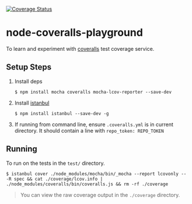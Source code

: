 [![Coverage Status](https://coveralls.io/repos/pfeilbr/node-coveralls-playground/badge.svg?branch=master&service=github)](https://coveralls.io/github/pfeilbr/node-coveralls-playground?branch=master)

# node-coveralls-playground

To learn and experiment with [coveralls](https://coveralls.io/) test coverage service.

## Setup Steps

1. Install deps

    ```
    $ npm install mocha coveralls mocha-lcov-reporter --save-dev
    ```

2. Install [istanbul](https://gotwarlost.github.io/istanbul/)

    ```
    $ npm install istanbul --save-dev -g
    ```

3. If running from command line, ensure `.coveralls.yml` is in current directory.  It should contain a line with `repo_token: REPO_TOKEN`

## Running

To run on the tests in the `test/` directory.

```
$ istanbul cover ./node_modules/mocha/bin/_mocha --report lcovonly -- -R spec && cat ./coverage/lcov.info | ./node_modules/coveralls/bin/coveralls.js && rm -rf ./coverage
```

> You can view the raw coverage output in the `./coverage` directory.


